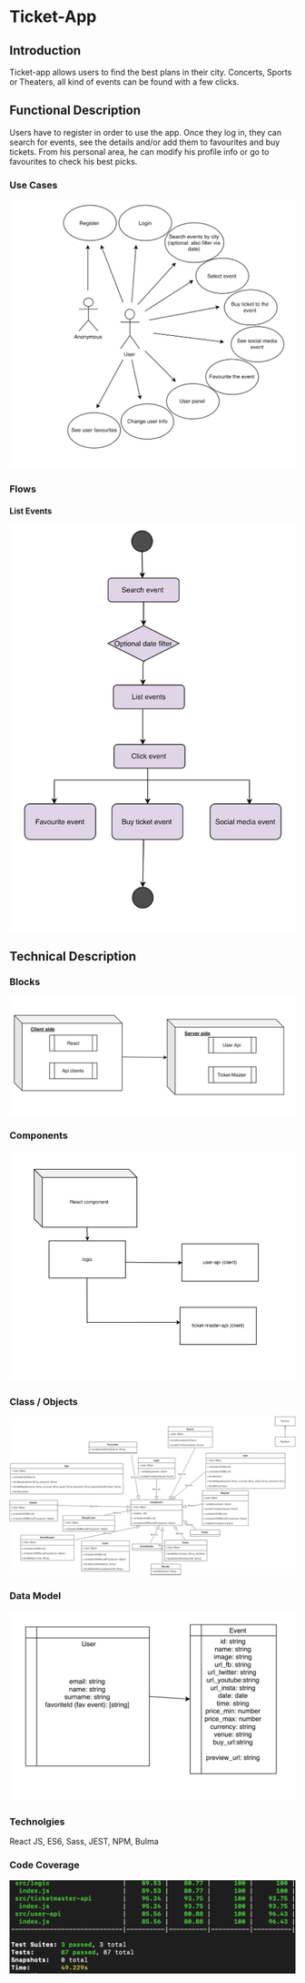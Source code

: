 # Ticket-App 

## Introduction

Ticket-app allows users to find the best plans in their city. Concerts, Sports or Theaters, all kind of events can be found with a few clicks.

## Functional Description

Users have to register in order to use the app. Once they log in, they can search for events, see the details and/or add them to favourites and buy tickets. From his personal area, he can modify his profile info or go to favourites to check his best picks.

### Use Cases

![Use Cases](images/use-cases.png)

### Flows

#### List Events

![List Events Flow](images/list-event-flow.png)

## Technical Description

### Blocks

![Blocks](images/blocks.png)

### Components

![Components](images/components.png)

### Class / Objects

![Classes / Objects](images/classes-objects.png)

### Data Model

![Data Model](images/data-model.png)

### Technolgies

React JS, ES6, Sass, JEST, NPM, Bulma

### Code Coverage

![Code Coverage](images/code-coverage.png)
